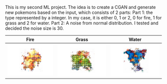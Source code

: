 This is my second ML project. The idea is to create a CGAN and generate new pokemons based on the input, which consists of 2 parts:
Part 1: the type represented by a integer. In my case, it is either 0, 1 or 2, 0 for fire, 1 for grass and 2 for water.
Part 2: A noise from normal distribution. I tested and decided the noise size is 30.

Fire         |  Grass |   Water
:-------------------------:|:-------------------------:|:-------------------------:
![](https://github.com/mifanbing/PokemonCGAN/blob/main/generateResult/result_0.png) | ![](https://github.com/mifanbing/PokemonCGAN/blob/main/generateResult/result_1.png) | ![](https://github.com/mifanbing/PokemonCGAN/blob/main/generateResult/result_2.png) 
